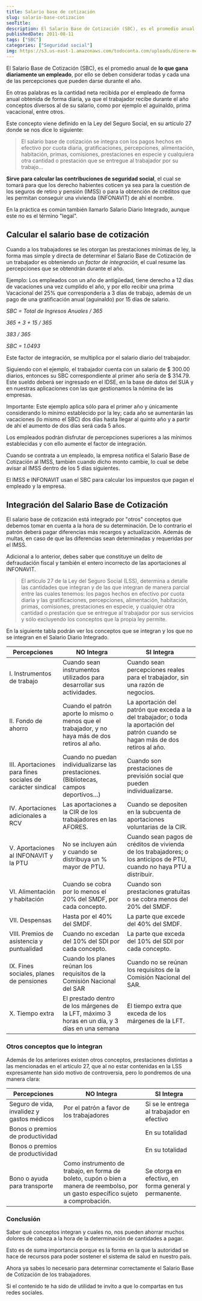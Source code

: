 ```yaml
---
title: Salario base de cotización
slug: salario-base-cotizacion
seoTitle: 
description: El Salario Base de Cotización (SBC), es el promedio anual de lo que gana diariamente un empleado. Se integra con los pagos hechos en efectivo o prestación.
publishedDate: 2011-08-11
tags: ["SBC"]
categories: ["Seguridad social"]
img: https://s3.us-east-1.amazonaws.com/todoconta.com/uploads/dinero-mexicano-billetes.jpeg
---
```



El Salario Base de Cotización (SBC), es el promedio anual de **lo que gana diariamente un empleado**, por ello se deben considerar todas y cada una de las percepciones que pueden darse durante el año.




En otras palabras es la cantidad neta recibida por el empleado de forma anual obtenida de forma diaria, ya que el trabajador recibe durante el año conceptos diversos al de su salario, como por ejemplo el aguinaldo, prima vacacional, entre otros.




Este concepto viene definido en la Ley del Seguro Social, en su artículo 27 donde se nos dice lo siguiente:





> El salario base de cotización se integra con los pagos hechos en efectivo por cuota diaria, gratificaciones, percepciones, alimentación, habitación, primas, comisiones, prestaciones en especie y cualquiera otra cantidad o prestación que se entregue al trabajador por su trabajo…




**Sirve para calcular las contribuciones de seguridad social**, el cual se tomará para que los derecho habientes coticen ya sea para la cuestión de los seguros de retiro y pensión (IMSS) o para la obtención de créditos que les permitan conseguir una vivienda (INFONAVIT) de ahí el nombre.




En la práctica es común también llamarlo Salario Diario Integrado, aunque este no es el término "legal".




Calcular el salario base de cotización
--------------------------------------




Cuando a los trabajadores se les otorgan las prestaciones mínimas de ley, la forma mas simple y directa de determinar el Salario Base de Cotización de un trabajador es obteniendo un *factor de integración*, el cual resume las percepciones que se obtendrán durante el año.




Ejemplo: Los empleados con un año de antigüedad, tiene derecho a 12 días de vacaciones una vez cumplido el año, y por ello recibir una prima Vacacional del 25% que correspondería a 3 días de trabajo, además de un pago de una gratificación anual (aguinaldo) por 15 días de salario.




*SBC \= Total de Ingresos Anuales / 365*




*365 \+ 3 \+ 15 / 365*




*383 / 365*




*SBC \= 1\.0493*




Este factor de integración, se multiplica por el salario diario del trabajador.




Siguiendo con el ejemplo, el trabajador cuenta con un salario de $ 300\.00 diarios, entonces su SBC correspondiente al primer año sería de $ 314\.79\. Este sueldo deberá ser ingresado en el IDSE, en la base de datos del SUA y en nuestras aplicaciones con las que gestionamos la nómina de las empresas.




Importante: Este ejemplo aplica sólo para el primer año y únicamente considerando lo mínimo establecido por la ley; cada año se aumentarán las vacaciones (lo mismo el SBC) dos días hasta llegar al quinto año y a partir de ahí el aumento de dos días será cada 5 años.




Los empleados podrán disfrutar de percepciones superiores a las mínimos establecidas y con ello aumente el factor de integración.




Cuando se contrata a un empleado, la empresa notifica el Salario Base de Cotización al IMSS, también cuando dicho monto cambie, lo cual se debe avisar al IMSS dentro de los 5 días siguientes.




El IMSS e INFONAVIT usan el SBC para calcular los impuestos que pagan el empleado y la empresa.




Integración del Salario Base de Cotización
------------------------------------------




El salario base de cotización está integrado por "otros" conceptos que debemos tomar en cuenta a la hora de su determinación. De lo contrario el patrón deberá pagar diferencias más recargos y actualización. Además de multas, en caso de que las diferencias sean determinadas y requeridas por el IMSS.




Adicional a lo anterior, debes saber que constituye un delito de defraudación fiscal y también el entero incorrecto de las aportaciones al INFONAVIT.





> El artículo 27 de la Ley del Seguro Social (LSS), determina a detalle las cantidades que integran y de las que integran de manera parcial entre las cuales tenemos: los pagos hechos en efectivo por cuota diaria y las gratificaciones, percepciones, alimentación, habitación, primas, comisiones, prestaciones en especie, y cualquier otra cantidad o prestación que se entregue al trabajador por sus servicios y sólo excluyendo los conceptos que la propia ley permite.




En la siguiente tabla podrán ver los conceptos que se integran y los que no se integran en el Salario Diario Integrado.






| Percepciones | NO Integra | SI Integra |
| --- | --- | --- |
| I. Instrumentos de trabajo | Cuando sean instrumentos utilizados para desarrollar sus actividades. | Cuando sean percepciones reales para el trabajador, sin una razón de negocios. |
| II. Fondo de ahorro | Cuando el patrón aporte lo mismo o menos que el trabajador, y no haya más de dos retiros al año. | La aportación del patrón que exceda a la del trabajador; o toda la aportación del patrón cuando se hagan más de dos retiros al año. |
| III. Aportaciones para fines sociales de carácter sindical | Cuando no puedan individualizarse las prestaciones. (Bibliotecas, campos deportivos…) | Cuando son prestaciones de previsión social que pueden individualizarse. |
| IV. Aportaciones adicionales a RCV | Las aportaciones a la CIR de los trabajadores en las AFORES. | Cuando se depositen en la subcuenta de aportaciones voluntarias de la CIR. |
| V. Aportaciones al INFONAVIT y la PTU | No se incluyen aún y cuando se distribuya un % mayor de PTU. | Cuando sean pagos de créditos de vivienda de los trabajadores; o los anticipos de PTU, cuando no haya PTU a distribuir. |
| VI. Alimentación y habitación | Cuando se cobra por lo menos el 20% del SMDF, por cada concepto. | Cuando son prestaciones gratuitas o se cobra menos del 20% del SMDF. |
| VII. Despensas | Hasta por el 40% del SMDF. | La parte que excede del 40% del SMDF. |
| VIII. Premios de asistencia y puntualidad | Cuando no excedan del 10% del SDI por cada concepto. | La parte que exceda del 10% del SDI por cada concepto. |
| IX. Fines sociales, planes de pensiones | Cuando los planes reúnan los requisitos de la Comisión Nacional del SAR | Cuando no se reúnan los requisitos de la Comisión Nacional del SAR. |
| X. Tiempo extra | El prestado dentro de los márgenes de la LFT, máximo 3 horas en un día, y 3 días en una semana | El tiempo extra que exceda de los márgenes de la LFT. |




### Otros conceptos que lo integran




Además de los anteriores existen otros conceptos, prestaciones distintas a las mencionadas en el artículo 27, que al no estar contenidas en la LSS expresamente han sido motivo de controversia, pero lo pondremos de una manera clara:






| Percepciones | NO Integra | SI Integra |
| --- | --- | --- |
| Seguro de vida, invalidez y gastos médicos | Por el patrón a favor de los trabajadores | Si se le entrega al trabajador en efectivo |
| Bonos o premios de productividad |  | En su totalidad |
| Bonos o premios de productividad |  | En su totalidad |
| Bono o ayuda para transporte | Como instrumento de trabajo, en forma de boleto, cupón o bien a manera de reembolso, por un gasto específico sujeto a comprobación. | Se otorga en efectivo, en forma general y permanente. |




### Conclusión




Saber qué conceptos integran y cuales no, nos pueden ahorrar muchos dolores de cabeza a la hora de la determinación de cantidades a pagar.




Esto es de suma importancia porque es la forma en la que la autoridad se hace de recursos para poder sostener el sistema de salud en nuestro país.




Ahora ya sabes lo necesario para determinar correctamente el Salario Base de Cotización de los trabajadores.




Si el contenido te ha sido de utilidad te invito a que lo compartas en tus redes sociales.



